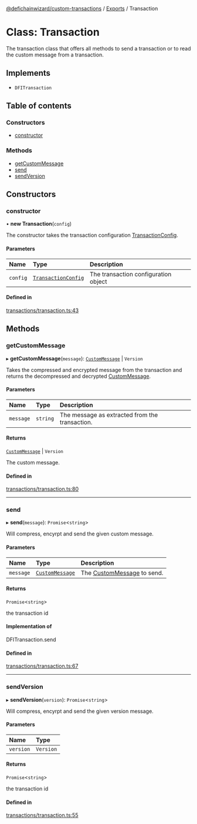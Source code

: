 [@defichainwizard/custom-transactions](../README.md) / [Exports](../modules.md) / Transaction

# Class: Transaction

The transaction class that offers all methods to send a
transaction or to read the custom message from a transaction.

## Implements

- `DFITransaction`

## Table of contents

### Constructors

- [constructor](Transaction.md#constructor)

### Methods

- [getCustomMessage](Transaction.md#getcustommessage)
- [send](Transaction.md#send)
- [sendVersion](Transaction.md#sendversion)

## Constructors

### constructor

• **new Transaction**(`config`)

The constructor takes the transaction configuration [TransactionConfig](../interfaces/TransactionConfig.md).

#### Parameters

| Name | Type | Description |
| :------ | :------ | :------ |
| `config` | [`TransactionConfig`](../interfaces/TransactionConfig.md) | The transaction configuration object |

#### Defined in

[transactions/transaction.ts:43](https://github.com/DeFiChain-Wizard/custom-transcation-library/blob/6299c98/src/transactions/transaction.ts#L43)

## Methods

### getCustomMessage

▸ **getCustomMessage**(`message`): [`CustomMessage`](../interfaces/CustomMessage.md) \| `Version`

Takes the compressed and encrypted message from the transaction and returns the
decompressed and decrypted [CustomMessage](../interfaces/CustomMessage.md).

#### Parameters

| Name | Type | Description |
| :------ | :------ | :------ |
| `message` | `string` | The message as extracted from the transaction. |

#### Returns

[`CustomMessage`](../interfaces/CustomMessage.md) \| `Version`

The custom message.

#### Defined in

[transactions/transaction.ts:80](https://github.com/DeFiChain-Wizard/custom-transcation-library/blob/6299c98/src/transactions/transaction.ts#L80)

___

### send

▸ **send**(`message`): `Promise`<`string`\>

Will compress, encyrpt and send the given custom message.

#### Parameters

| Name | Type | Description |
| :------ | :------ | :------ |
| `message` | [`CustomMessage`](../interfaces/CustomMessage.md) | The [CustomMessage](../interfaces/CustomMessage.md) to send. |

#### Returns

`Promise`<`string`\>

the transaction id

#### Implementation of

DFITransaction.send

#### Defined in

[transactions/transaction.ts:67](https://github.com/DeFiChain-Wizard/custom-transcation-library/blob/6299c98/src/transactions/transaction.ts#L67)

___

### sendVersion

▸ **sendVersion**(`version`): `Promise`<`string`\>

Will compress, encyrpt and send the given version message.

#### Parameters

| Name | Type |
| :------ | :------ |
| `version` | `Version` |

#### Returns

`Promise`<`string`\>

the transaction id

#### Defined in

[transactions/transaction.ts:55](https://github.com/DeFiChain-Wizard/custom-transcation-library/blob/6299c98/src/transactions/transaction.ts#L55)
